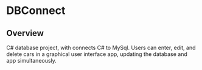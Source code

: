 # DBConnect

## Overview

C# database project, with connects C# to MySql. 
Users can enter, edit, and delete cars in a graphical 
user interface app, updating the database and app simultaneously.